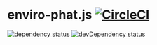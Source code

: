 # enviro-phat.js [![CircleCI](https://circleci.com/gh/AlejandroHerr/enviro-phat.js.svg?style=svg)](https://circleci.com/gh/AlejandroHerr/enviro-phat.js)

<!--@shields.flatSquare('deps','devDeps')-->
[![dependency status](https://img.shields.io/david/AlejandroHerr/enviro-phat.js/master.svg?style=flat-square)](https://david-dm.org/AlejandroHerr/enviro-phat.js/master) [![devDependency status](https://img.shields.io/david/dev/AlejandroHerr/enviro-phat.js/master.svg?style=flat-square)](https://david-dm.org/AlejandroHerr/enviro-phat.js/master#info=devDependencies)
<!--/@-->
